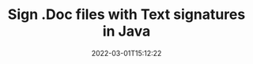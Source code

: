 ---
############################# Static ############################
layout: "auto-gen-signature"
date: 2022-03-01T15:12:22
draft: false
operation: Sign
signaturetype: Text
fileformat: Doc
productName: Java
lang: en
productCode: java
otherformats: pdf doc docx docm dot dotm dotx odt ott rtf xls xlsx xlsm xlsb csv ods ots xltx xltm ppt pptx pps ppsx odp otp potx potm pptm ppsm png jpg bmp gif tiff svg webp wmf
breadcrumb: Put Text signature on Doc for Java

############################# Head ############################
head_title: "Adding Text signatures in a Doc file with Java"
head_description: "Put Text Signature on Doc file for Java using a few lines of code. Use the GroupDocs Document Signature API to sign dozens file formats."

############################# Header ############################
title: "Sign .Doc files with Text signatures in Java"
description: "How to add Text Signature with a few lines of Java code"
bg_image: "https://cms.admin.containerize.com/templates/aspose/App_Themes/V3/images/bg/header1.png"
bg_overlay: false
button:
    enable: true

############################# SubMenu ############################
submenu:
    enable: true

    left:
        img_alt: "GroupDocs.Signature for Java"
        image: "https://cms.admin.containerize.com/templates/groupdocs/images/product-logos/90x90-noborder/groupdocs-signature-java.png"
        product: "GroupDocs.Signature"
        platform: "Java"



############################# About ############################
about:
    enable: true
    title: "About GroupDocs.Signature for Java API"
    content: |
        [GroupDocs.Signature for Java](https://products.groupdocs.com/signature/java/) is an advanced Java API to electronically sign digital documents using various signature types such as text, image, barcode, QR-code, stamp, form-field and metadata. Users can load, edit, validate, save, remove, preview and search digital signatures within PDF, Microsoft Word, Excel worksheets, PowerPoint presentations, Adobe Photoshop, metafiles and image file formats, with additional support for customizing signature properties as needed.
    

############################# Steps ############################
steps:
    enable: true
    title_left: "Steps to sign Doc with Text in Java"
    content_left: |
        [GroupDocs.Signature for Java](https://products.groupdocs.com/signature/java/) provides ability to sign Doc documents with Text signatures quick and easily.
        
        * Create an instance of Signature class providing Doc file supposed to signing as path or memory stream
        * Instantiate SignOptions class and set all demanded data.
        * Invoke the Signature.Sign passing output Doc file or memory stream

    title_right: "System Requirements"
    content_right: |
        Documents signing with GroupDocs.Signature for Java can be performed in just a few simple steps. Our APIs are supported on all major platforms and operating systems. Before executing the code below, make sure you have the following prerequisites installed on your system.

        * Operating systems: Microsoft Windows, Linux, MacOS
        * Development environments: NetBeans, Intellij IDEA, Eclipse, etc.
        * Java runtime: J2SE 6.0 and above
        * Get the latest GroupDocs.Signature for Java from [Maven](https://repository.groupdocs.com/webapp/#/artifacts/browse/tree/General/repo/com/groupdocs/groupdocs-signature)
         
    code: |
        ```java    
                
        // Set up input Doc file
        string filePath = "input.doc";
        // Set up output file
        string outputFilePath = "output.doc";

        // Instantiate Signature for input file
        Signature signature = new Signature(filePath);

        //Provide sign options
        TextSignOptions options = new TextSignOptions("John Smith");

        // set signature position
        options.setLeft(50);
        options.setTop(200);

        // sign Doc document
        SignResult result = signature.sign(outputFilePath, options);

        ```

############################# Demos ############################
demos:
    enable: true
    title: "Signing Doc documents with Text Live Demo"
    content: |
       Sign Doc file with various signatures right now by visiting the [GroupDocs.Signature App](https://products.groupdocs.app/signature/family) website. Free online demo waiting for you.          

############################# More Formats ############################
more_formats:
    enable: true
    title: "Signing Other Document Formats with Text using Java"
    content: |
        Java Text signatures management API for documents and images. Add Text signatures to some of the popular file formats as stated below.
    format: 
       
       
back_to_top:
    enable: true
---
